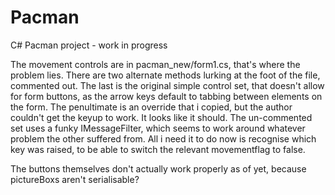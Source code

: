 # Pacman
C# Pacman project - work in progress

The movement controls are in pacman_new/form1.cs, that's where the problem lies.
There are two alternate methods lurking at the foot of the file, commented out.
The last is the original simple control set, that doesn't allow for form buttons, as the arrow keys default to tabbing between elements on the form.
The penultimate is an override that i copied, but the author couldn't get the keyup to work. It looks like it should.
The un-commented set uses a funky IMessageFilter, which seems to work around whatever problem the other suffered from.
All i need it to do now is recognise which key was raised, to be able to switch the relevant movementflag to false.

The buttons themselves don't actually work properly as of yet, because pictureBoxs aren't serialisable?
